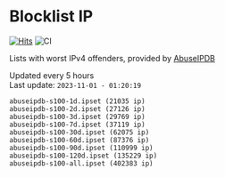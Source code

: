 # Blocklist IP

[![Hits](https://hits.seeyoufarm.com/api/count/incr/badge.svg?url=https%3A%2F%2Fgithub.com%2Fborestad%2Fblocklist-ip%2F&count_bg=%2379C83D&title_bg=%23555555&icon=&icon_color=%23E7E7E7&title=hits&edge_flat=false)](https://hits.seeyoufarm.com)  ![CI](https://img.shields.io/github/workflow/status/borestad/blocklist-ip/CI?style=flat-square)

Lists with worst IPv4 offenders, provided by [AbuseIPDB](https://www.abuseipdb.com/)

<!-- FOOTER-PLACEHOLDER -->
Updated every 5 hours<br>
Last update: `2023-11-01 - 01:20:19`
```
abuseipdb-s100-1d.ipset (21035 ip)
abuseipdb-s100-2d.ipset (27126 ip)
abuseipdb-s100-3d.ipset (29769 ip)
abuseipdb-s100-7d.ipset (37119 ip)
abuseipdb-s100-30d.ipset (62075 ip)
abuseipdb-s100-60d.ipset (87376 ip)
abuseipdb-s100-90d.ipset (110999 ip)
abuseipdb-s100-120d.ipset (135229 ip)
abuseipdb-s100-all.ipset (402383 ip)
```
